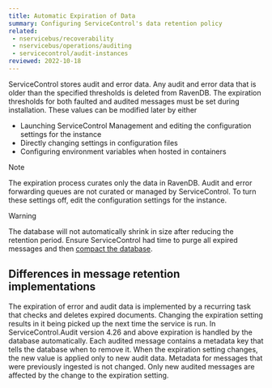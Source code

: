 ```yaml
---
title: Automatic Expiration of Data
summary: Configuring ServiceControl's data retention policy
related:
 - nservicebus/recoverability
 - nservicebus/operations/auditing
 - servicecontrol/audit-instances
reviewed: 2022-10-18
---
```


ServiceControl stores audit and error data. Any audit and error data that is older than the specified thresholds is deleted from RavenDB. The expiration thresholds for both faulted and audited messages must be set during installation. These values can be modified later by either

- Launching ServiceControl Management and editing the configuration settings for the instance
- Directly changing settings in configuration files
- Configuring environment variables when hosted in containers

> [!NOTE]
> The expiration process curates only the data in RavenDB. Audit and error forwarding queues are not curated or managed by ServiceControl. To turn these settings off, edit the configuration settings for the instance.

> [!WARNING]
> The database will not automatically shrink in size after reducing the retention period. Ensure ServiceControl had time to purge all expired messages and then [compact the database](db-compaction.md).

## Differences in message retention implementations

The expiration of error and audit data is implemented by a recurring task that checks and deletes expired documents. Changing the expiration setting results in it being picked up the next time the service is run.
In ServiceControl.Audit version 4.26 and above expiration is handled by the database automatically. Each audited message contains a metadata key that tells the database when to remove it. When the expiration setting changes, the new value is applied only to new audit data. Metadata for messages that were previously ingested is not changed. Only new audited messages are affected by the change to the expiration setting.

